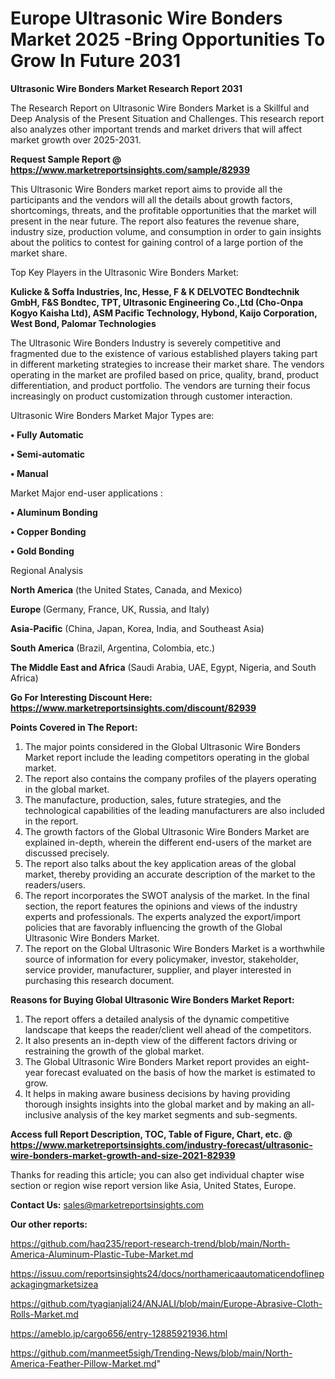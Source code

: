 # Europe Ultrasonic Wire Bonders Market 2025 -Bring Opportunities To Grow In Future 2031

<strong>Ultrasonic Wire Bonders Market Research Report 2031</strong>

The Research Report on Ultrasonic Wire Bonders Market is a Skillful and Deep Analysis of the Present Situation and Challenges. This research report also analyzes other important trends and market drivers that will affect market growth over 2025-2031.

<strong>Request Sample Report @ <a href=https://www.marketreportsinsights.com/sample/82939>https://www.marketreportsinsights.com/sample/82939</a></strong>

This Ultrasonic Wire Bonders market report aims to provide all the participants and the vendors will all the details about growth factors, shortcomings, threats, and the profitable opportunities that the market will present in the near future. The report also features the revenue share, industry size, production volume, and consumption in order to gain insights about the politics to contest for gaining control of a large portion of the market share.

Top Key Players in the Ultrasonic Wire Bonders Market:

<strong>Kulicke & Soffa Industries, Inc, Hesse, F & K DELVOTEC Bondtechnik GmbH, F&S Bondtec, TPT, Ultrasonic Engineering Co.,Ltd (Cho-Onpa Kogyo Kaisha Ltd), ASM Pacific Technology, Hybond, Kaijo Corporation, West Bond, Palomar Technologies</strong>

The Ultrasonic Wire Bonders Industry is severely competitive and fragmented due to the existence of various established players taking part in different marketing strategies to increase their market share. The vendors operating in the market are profiled based on price, quality, brand, product differentiation, and product portfolio. The vendors are turning their focus increasingly on product customization through customer interaction.

Ultrasonic Wire Bonders Market Major Types are:

<strong>• Fully Automatic

• Semi-automatic

• Manual</strong>

Market Major end-user applications :

<strong>• Aluminum Bonding

• Copper Bonding

• Gold Bonding</strong>

Regional Analysis

</u><strong><b>North America</b></strong> (the United States, Canada, and Mexico)

<strong><b>Europe </b></strong>(Germany, France, UK, Russia, and Italy)

<strong><b>Asia-Pacific</b></strong> (China, Japan, Korea, India, and Southeast Asia)

<strong><b>South America</b></strong> (Brazil, Argentina, Colombia, etc.)

<strong><b>The Middle East and Africa</b></strong> (Saudi Arabia, UAE, Egypt, Nigeria, and South Africa)

<strong>Go For Interesting Discount Here: <a href=https://www.marketreportsinsights.com/discount/82939>https://www.marketreportsinsights.com/discount/82939</a></strong>

<strong>Points Covered in The Report:</strong>
<ol>
  <li>The major points considered in the Global Ultrasonic Wire Bonders Market report include the leading competitors operating in the global market.</li>
  <li>The report also contains the company profiles of the players operating in the global market.</li>
  <li>The manufacture, production, sales, future strategies, and the technological capabilities of the leading manufacturers are also included in the report.</li>
  <li>The growth factors of the Global Ultrasonic Wire Bonders Market are explained in-depth, wherein the different end-users of the market are discussed precisely.</li>
  <li>The report also talks about the key application areas of the global market, thereby providing an accurate description of the market to the readers/users.</li>
  <li>The report incorporates the SWOT analysis of the market. In the final section, the report features the opinions and views of the industry experts and professionals. The experts analyzed the export/import policies that are favorably influencing the growth of the Global Ultrasonic Wire Bonders Market.</li>
  <li>The report on the Global Ultrasonic Wire Bonders Market is a worthwhile source of information for every policymaker, investor, stakeholder, service provider, manufacturer, supplier, and player interested in purchasing this research document.</li>
</ol>
<strong>Reasons for Buying Global Ultrasonic Wire Bonders Market Report:</strong>

<ol>
  <li>The report offers a detailed analysis of the dynamic competitive landscape that keeps the reader/client well ahead of the competitors.</li>
  <li>It also presents an in-depth view of the different factors driving or restraining the growth of the global market.</li>
  <li>The Global Ultrasonic Wire Bonders Market report provides an eight-year forecast evaluated on the basis of how the market is estimated to grow.</li>
  <li>It helps in making aware business decisions by having providing thorough insights insights into the global market and by making an all-inclusive analysis of the key market segments and sub-segments.</li>
</ol>
<strong>Access full Report Description, TOC, Table of Figure, Chart, etc. @ <a href=https://www.marketreportsinsights.com/industry-forecast/ultrasonic-wire-bonders-market-growth-and-size-2021-82939>https://www.marketreportsinsights.com/industry-forecast/ultrasonic-wire-bonders-market-growth-and-size-2021-82939</a></strong>


Thanks for reading this article; you can also get individual chapter wise section or region wise report version like Asia, United States, Europe.

<strong>Contact Us:</strong>
sales@marketreportsinsights.com

<strong>Our other reports:</strong>

<a href=https://github.com/haq235/report-research-trend/blob/main/North-America-Aluminum-Plastic-Tube-Market.md>https://github.com/haq235/report-research-trend/blob/main/North-America-Aluminum-Plastic-Tube-Market.md</a>

<a href=https://issuu.com/reportsinsights24/docs/northamericaautomaticendoflinepackagingmarketsizea>https://issuu.com/reportsinsights24/docs/northamericaautomaticendoflinepackagingmarketsizea</a>

<a href=https://github.com/tyagianjali24/ANJALI/blob/main/Europe-Abrasive-Cloth-Rolls-Market.md>https://github.com/tyagianjali24/ANJALI/blob/main/Europe-Abrasive-Cloth-Rolls-Market.md</a>

<a href=https://ameblo.jp/cargo656/entry-12885921936.html>https://ameblo.jp/cargo656/entry-12885921936.html</a>

<a href=https://github.com/manmeet5sigh/Trending-News/blob/main/North-America-Feather-Pillow-Market.md>https://github.com/manmeet5sigh/Trending-News/blob/main/North-America-Feather-Pillow-Market.md</a>"
